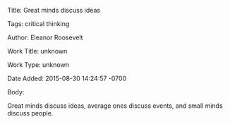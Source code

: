 Title:  Great minds discuss ideas

Tags:   critical thinking

Author: Eleanor Roosevelt

Work Title: unknown

Work Type: unknown

Date Added: 2015-08-30 14:24:57 -0700

Body: 

Great minds discuss ideas, average ones discuss events, and small minds discuss people.

